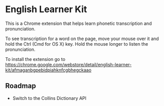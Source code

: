 English Learner Kit
===================

This is a Chrome extension that helps learn phonetic transcription and pronunciation.

To see transcription for a word on the page, move your mouse over it and hold the Ctrl (Cmd for OS X) key. Hold the mouse longer to listen the pronunciation.

To install the extension go to https://chrome.google.com/webstore/detail/english-learner-kit/afmaganbgpebidpiahknfcgbhegckaao

## Roadmap

- Switch to the Collins Dictionary API